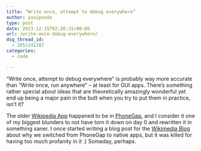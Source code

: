 ```yaml
---
title: “Write once, attempt to debug everywhere”
author: yuvipanda
type: post
date: 2013-12-15T02:20:31+00:00
url: /write-once-debug-everywhere/
dsq_thread_id:
  - 2051141287
categories:
  - code

---
```

&#8220;Write once, attempt to debug everywhere&#8221; is probably way more accurate than &#8220;Write once, run anywhere&#8221; &#8211; at least for GUI apps. There&#8217;s something rather special about ideas that are theoretically amazingly wonderful yet end up being a major pain in the butt when you try to put them in practice, isn&#8217;t it?

The older [Wikipedia App][1] happened to be in [PhoneGap][2], and I consider it one of my biggest blunders to not have torn it down on day 0 and rewritten it in something saner. I once started writing a blog post for the [Wikimedia Blog][3] about why we switched from PhoneGap to native apps, but it was killed for having too much profanity in it :) Someday, perhaps.

 [1]: https://play.google.com/store/apps/details?id=org.wikipedia
 [2]: http://phonegap.com/
 [3]: https://blog.wikimedia.org